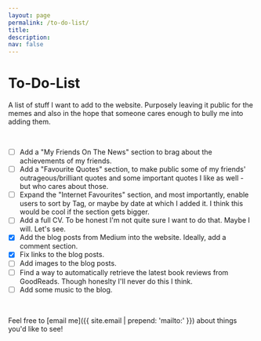 ```yaml
---
layout: page
permalink: /to-do-list/
title: 
description:
nav: false
---
```


<div class="talks">
    <div class="header-bar">
        <h1>To-Do-List</h1>
        <p>A list of stuff I want to add to the website. Purposely leaving it public for the memes and also in the hope that someone cares enough to bully me into adding them.</p> 
    </div>
</div>

<br />

- [ ] Add a "My Friends On The News" section to brag about the achievements of my friends.
- [ ] Add a "Favourite Quotes" section, to make public some of my friends' outrageous/brilliant quotes and some important quotes I like as well - but who cares about those.  
- [ ] Expand the "Internet Favourites" section, and most importantly, enable users to sort by Tag, or maybe by date at which I added it. I think this would be cool if the section gets bigger. 
- [ ] Add a full CV. To be honest I'm not quite sure I want to do that. Maybe I will. Let's see. 
- [x] Add the blog posts from Medium into the website. Ideally, add a comment section. 
- [x] Fix links to the blog posts.
- [ ] Add images to the blog posts.
- [ ] Find a way to automatically retrieve the latest book reviews from GoodReads. Though honeslty I'll never do this I think. 
- [ ] Add some music to the blog. 

<br />

Feel free to [email me]({{ site.email | prepend: 'mailto:' }}) about things you'd like to see! 

